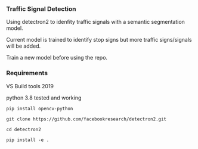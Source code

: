 ### Traffic Signal Detection

Using detectron2 to idenfity traffic signals with a semantic segmentation model. 

Current model is trained to identify stop signs but more traffic signs/signals will be added.

Train a new model before using the repo.

### Requirements


VS Build tools 2019

python 3.8 tested and working 

```console
pip install opencv-python

git clone https://github.com/facebookresearch/detectron2.git

cd detectron2

pip install -e .

```
